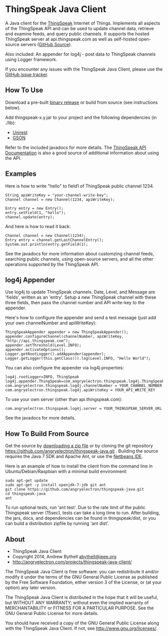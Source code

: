 ThingSpeak Java Client 
===
A Java client for the [ThingSpeak](http://thingspeak.com) Internet of Things.
Implements all aspects of the ThingSpeak API and can be used to update channel
data, retrieve and examine feeds, and query public channels.  It supports the
hosted ThingSpeak server at api.thingspeak.com as well as self-hosted
open-source servers ([GitHub Source](https://github.com/iobridge/thingspeak)). 

Also included:  An appender for log4j - post data to ThingSpeak channels using
Logger framework.

If you encounter any issues with the ThingSpeak Java Client, please use the
[GitHub issue
tracker](https://github.com/angryelectron/thingspeak-java/issues).

How To Use
---
Download a pre-built [binary release](https://github.com/angryelectron/thingspeak-java/releases) or
build from source (see instructions below).
 
Add thingspeak-x.y.jar to your project and the following dependencies (in ./lib):

* [Unirest](http://unirest.io) 
* [GSON](http://code.google.com/p/google-gson/) 

Refer to the included javadocs for more details.  The [ThingSpeak API
Documentation](http://community.thingspeak.com/documentation/api/#thingspeak_api)
is also a good source of additional information about using the API.

Examples
---
Here is how to write "hello" to field1 of ThingSpeak public channel 1234. 

```
String apiWriteKey = "your-channel-write-key";
Channel channel = new Channel(1234, apiWriteKey);

Entry entry = new Entry();
entry.setField(1, "hello");
channel.update(entry);
```

And here is how to read it back:

```
Channel channel = new Channel(1234);
Entry entry = channel.getLastChannelEntry();
System.out.println(entry.getField(1);
```

See the javadocs for more information about customzing channel feeds, searching
public channels, using open-source servers, and all the other operations
supported by the ThingSpeak API.

log4j Appender
---
Use log4j to update ThingSpeak channels.  Date, Level, and Message are
'fields', written as an 'entry'.  Setup a new ThingSpeak channel with these
three fields, then pass the channel number and API write-key to the appender.

Here's how to configure the appender and send a test 
message (just add your own channelNumber and apiWriteKey):

```
ThingSpeakAppender appender = new ThingSpeakAppender();
appender.configureChannel(channelNumber, apiWriteKey, "http://api.thingspeak.com");
appender.setThreshold(Level.INFO);
appender.activateOptions();
Logger.getRootLogger().addAppender(appender);
Logger.getLogger(this.getClass()).log(Level.INFO, "Hello World");
```

You can also configure the appender via log4j.properties:

```
log4j.rootLogger=INFO, ThingSpeak
log4j.appender.ThingSpeak=com.angryelectron.thingspeak.log4j.ThingSpeakAppender
com.angryelectron.thingspeak.log4j.channelNumber = YOUR_CHANNEL_NUMBER
com.angryelectron.thingspeak.log4j.apiWriteKey = YOUR_API_WRITE_KEY
```
To use your own server (other than api.thingspeak.com):

```
com.angryelectron.thingspeak.log4j.server = YOUR_THINGSPEAK_SERVER_URL
```

See the javadocs for more details.

How To Build From Source 
---
Get the source by [downloading a zip
file](https://github.com/angryelectron/thingspeak-java/archive/master.zip) or
by cloning the git repository
https://github.com/angryelectron/thingspeak-java.git .  Building the source
requires the Java 7 SDK and Apache Ant, or use the [Netbeans
IDE](http://netbeans.org). 

Here is an example of how to install the client from the command line in
Ubuntu/Debian/Raspbian with a minimal build environment:

```
sudo apt-get update
sudo apt-get -y install openjdk-7-jdk git ant
git clone https://github.com/angryelectron/thingspeak-java.git
cd thingspeak-java
ant
```

To run optional tests, run 'ant test'.  Due to the rate limit of the public
Thingspeak server (15sec), tests can take a long time to run.  After building,
the jars, docs, and dependencies can be found in thingspeak/dist, or you can build 
a distribution zipfile by running 'ant dist'.

About
---
* ThingSpeak Java Client 
* Copyright 2014, Andrew Bythell <abythell@ieee.org>
* http://angryelectron.com/projects/thingspeak-java-client/
 
The ThingSpeak Java Client is free software: you can redistribute it and/or
modify it under the terms of the GNU General Public License as published by
the Free Software Foundation, either version 3 of the License, or (at your
option) any later version.

The ThingSpeak Java Client is distributed in the hope that it will be useful,
but WITHOUT ANY WARRANTY; without even the implied warranty of
MERCHANTABILITY or FITNESS FOR A PARTICULAR PURPOSE. See the GNU General
Public License for more details.

You should have received a copy of the GNU General Public License along with
the ThingSpeak Java Client. If not, see <http://www.gnu.org/licenses/>.

